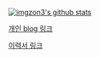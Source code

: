 [![imgzon3's github stats](https://github-readme-stats.vercel.app/api?username=imgzon3)](https://github.com/anuraghazra/github-readme-stats)

[개인 blog 링크](https://imgzon.tistory.com/)

[이력서 링크](https://imgzon3.notion.site/778e95e57e644648ab5549f527ac3e09)

<!---
내 기술 스택
뭘 지향하는지
블로그, 이력서 주소

메인 프로젝트도 작성하면 좋을듯
--->
